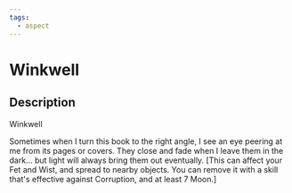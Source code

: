 ```yaml
---
tags:
  - aspect
---
```


# Winkwell

## Description
Winkwell

Sometimes when I turn this book to the right angle, I see an eye peering at me from its pages or covers. They close and fade when I leave them in the dark... but light will always bring them out eventually. [This can affect your Fet and Wist, and spread to nearby objects. You can remove it with a skill that's effective against Corruption, and at least 7 Moon.]